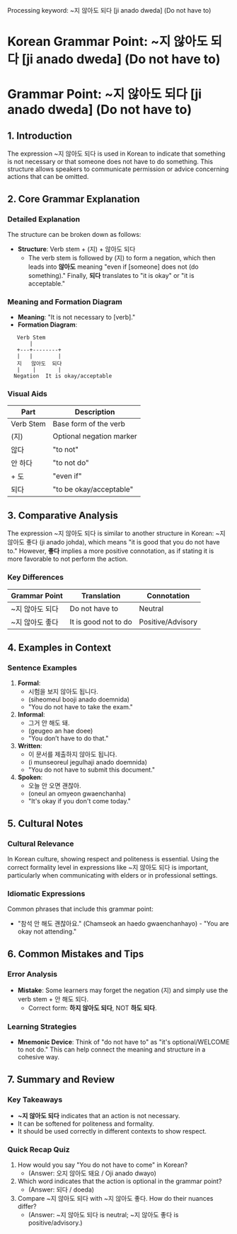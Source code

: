 Processing keyword: ~지 않아도 되다 [ji anado dweda] (Do not have to)
# Korean Grammar Point: ~지 않아도 되다 [ji anado dweda] (Do not have to)
# Grammar Point: ~지 않아도 되다 [ji anado dweda] (Do not have to)
## 1. Introduction
The expression ~지 않아도 되다 is used in Korean to indicate that something is not necessary or that someone does not have to do something. This structure allows speakers to communicate permission or advice concerning actions that can be omitted.
## 2. Core Grammar Explanation
### Detailed Explanation
The structure can be broken down as follows:
- **Structure**: Verb stem + (지) + 않아도 되다
  - The verb stem is followed by (지) to form a negation, which then leads into **않아도** meaning "even if [someone] does not (do something)." Finally, **되다** translates to "it is okay" or "it is acceptable."
### Meaning and Formation Diagram
- **Meaning**: "It is not necessary to [verb]."
- **Formation Diagram**:
```
   Verb Stem
       |
   +---+--------+
   |   |        |
   지   않아도  되다
   |    |       |
  Negation  It is okay/acceptable
```
### Visual Aids
| **Part**            | **Description**                    |
|---------------------|-----------------------------------|
| Verb Stem           | Base form of the verb             |
| (지)                | Optional negation marker          |
| 않다                | "to not"                          |
| 안 하다             | "to not do"                       |
| + 도                | "even if"                         |
| 되다                | "to be okay/acceptable"          |
## 3. Comparative Analysis
The expression ~지 않아도 되다 is similar to another structure in Korean: ~지 않아도 좋다 (ji anado johda), which means "it is good that you do not have to." However, **좋다** implies a more positive connotation, as if stating it is more favorable to not perform the action. 
### Key Differences
| **Grammar Point**        | **Translation**                   | **Connotation**                     |
|--------------------------|----------------------------------|-------------------------------------|
| ~지 않아도 되다          | Do not have to                   | Neutral                              |
| ~지 않아도 좋다          | It is good not to do             | Positive/Advisory                   |
## 4. Examples in Context
### Sentence Examples
1. **Formal**: 
   - 시험을 보지 않아도 됩니다.
   - (siheomeul booji anado doemnida)
   - "You do not have to take the exam."
2. **Informal**: 
   - 그거 안 해도 돼.
   - (geugeo an hae doee)
   - "You don’t have to do that."
3. **Written**: 
   - 이 문서를 제출하지 않아도 됩니다.
   - (i munseoreul jegulhaji anado doemnida)
   - "You do not have to submit this document."
4. **Spoken**: 
   - 오늘 안 오면 괜찮아.
   - (oneul an omyeon gwaenchanha)
   - "It's okay if you don't come today."
## 5. Cultural Notes
### Cultural Relevance
In Korean culture, showing respect and politeness is essential. Using the correct formality level in expressions like ~지 않아도 되다 is important, particularly when communicating with elders or in professional settings.
### Idiomatic Expressions
Common phrases that include this grammar point:
- "참석 안 해도 괜찮아요." (Chamseok an haedo gwaenchanhayo) - "You are okay not attending."
## 6. Common Mistakes and Tips
### Error Analysis
- **Mistake**: Some learners may forget the negation (지) and simply use the verb stem + 안 해도 되다.
  - Correct form: **하지 않아도 되다**, NOT **하도 되다**.
### Learning Strategies
- **Mnemonic Device**: Think of "do not have to" as "it's optional/WELCOME to not do." This can help connect the meaning and structure in a cohesive way.
## 7. Summary and Review
### Key Takeaways
- **~지 않아도 되다** indicates that an action is not necessary.
- It can be softened for politeness and formality.
- It should be used correctly in different contexts to show respect.
### Quick Recap Quiz
1. How would you say "You do not have to come" in Korean?  
   - (Answer: 오지 않아도 돼요 / Oji anado dwayo)
2. Which word indicates that the action is optional in the grammar point?  
   - (Answer: 되다 / doeda)
3. Compare ~지 않아도 되다 with ~지 않아도 좋다. How do their nuances differ?  
   - (Answer: ~지 않아도 되다 is neutral; ~지 않아도 좋다 is positive/advisory.)
